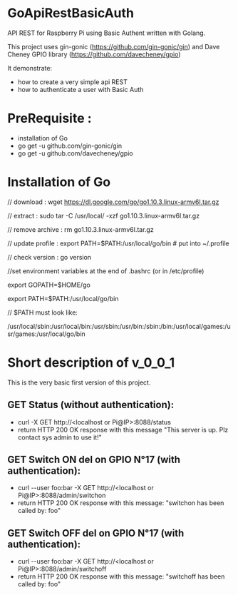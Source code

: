 # GoApiRestBasicAuth
API REST for Raspberry Pi using Basic Authent written with Golang. 

This project uses gin-gonic (https://github.com/gin-gonic/gin) 
and Dave Cheney GPIO library (https://github.com/davecheney/gpio)

It demonstrate:
 * how to create a very simple api REST
 * how to authenticate a user with Basic Auth

# PreRequisite :
* installation of Go
* go get -u github.com/gin-gonic/gin
* go get -u github.com/davecheney/gpio

# Installation of Go

// download : wget https://dl.google.com/go/go1.10.3.linux-armv6l.tar.gz

// extract : sudo tar -C /usr/local/ -xzf go1.10.3.linux-armv6l.tar.gz

// remove archive : rm go1.10.3.linux-armv6l.tar.gz

// update profile : export PATH=$PATH:/usr/local/go/bin # put into ~/.profile

// check version : go version

//set environment variables at the end of .bashrc (or in /etc/profile)

export GOPATH=$HOME/go

export PATH=$PATH:/usr/local/go/bin

// $PATH must look like:

/usr/local/sbin:/usr/local/bin:/usr/sbin:/usr/bin:/sbin:/bin:/usr/local/games:/usr/games:/usr/local/go/bin

# Short description of v_0_0_1
This is the very basic first version of this project.

## GET Status (without authentication):
* curl -X GET http://<localhost or Pi@IP>:8088/status
* return HTTP 200 OK response with this message "This server is up. Plz contact sys admin to use it!"

## GET Switch ON del on GPIO N°17 (with authentication):
* curl --user foo:bar -X GET http://<localhost or Pi@IP>:8088/admin/switchon
* return HTTP 200 OK response with this message: "switchon has been called by: foo"

## GET Switch OFF del on GPIO N°17 (with authentication):
* curl --user foo:bar -X GET http://<localhost or Pi@IP>:8088/admin/switchoff
* return HTTP 200 OK response with this message: "switchoff has been called by: foo"
